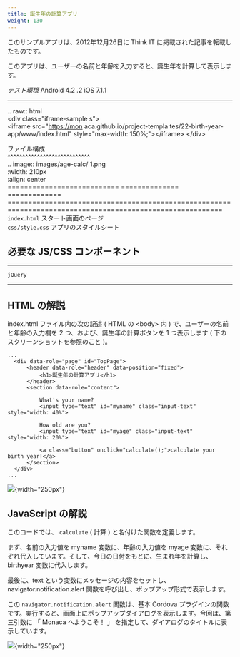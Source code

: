 ```yaml
---
title: 誕生年の計算アプリ
weight: 130
---
```


<div class="admonition note">

このサンプルアプリは、2012年12月26日に Think IT
に掲載された記事を転載したものです。

</div>

このアプリは、ユーザーの名前と年齢を入力すると、誕生年を計算して表示します。

  *テスト環境* Android 4.2                                   .2 iOS 7.1.1                   
  ---------------------------------------------------------- ------------------------------ ------------------------------------------------------------------------------------------------------------
  .. raw:: html                                                                             
  &lt;div class="iframe-sample                               s"&gt;                         
  &lt;iframe src="<https://mon>                              aca.github.io/project-templa   tes/22-birth-year-app/www/index.html" style="max-width: 150%;"&gt;&lt;/iframe&gt;
  &lt;/div&gt;                                                                              
                                                                                            
  ファイル構成                                                                              
  \^\^\^\^\^\^\^\^\^\^\^\^\^\^\^\^\^\^\^\^\^\^\^\^\^\^\^\^                                  
  .. image:: images/age-calc/                                1.png                          
  :width: 210px                                                                             
  :align: center                                                                            
  ===========================                                ============== =============   ==========================================================================================================
  `index.html`                                               スタート画面のページ           
  `css/style.css`                                            アプリのスタイルシート         

必要な JS/CSS コンポーネント
----------------------------

  ---------- --
  `jQuery`   
  ---------- --

HTML の解説
-----------

index.html ファイル内の次の記述 ( HTML の &lt;body&gt; 内 )
で、ユーザーの名前と年齢の入力欄を 2 つ、および、誕生年の計算ボタンを 1
つ表示します ( 下のスクリーンショットを参照のこと )。

``` {.sourceCode .html}
...
  <div data-role="page" id="TopPage">
      <header data-role="header" data-position="fixed">
          <h1>誕生年の計算アプリ</h1>
      </header>
      <section data-role="content">

          What's your name?
          <input type="text" id="myname" class="input-text" style="width: 40%">

          How old are you?
          <input type="text" id="myage" class="input-text" style="width: 20%">

          <a class="button" onclick="calculate();">calculate your birth year!</a>
      </section>
  </div>
...
```

![](images/age-calc/3.png){width="250px"}

JavaScript の解説
-----------------

このコードでは、 `calculate` ( 計算 ) と名付けた関数を定義します。

まず、名前の入力値を myname 変数に、年齢の入力値を myage
変数に、それぞれ代入しています。そして、今日の日付をもとに、生まれ年を計算し、birthyear
変数に代入します。

最後に、text
という変数にメッセージの内容をセットし、navigator.notification.alert
関数を呼び出し、ポップアップ形式で表示します。

この `navigator.notification.alert` 関数は、基本 Cordova
プラグインの関数です。実行すると、画面上にポップアップダイアログを表示します。今回は、第三引数に
「 Monaca へようこそ！ 」
を指定して、ダイアログのタイトルに表示しています。

![](images/age-calc/4.png){width="250px"}
